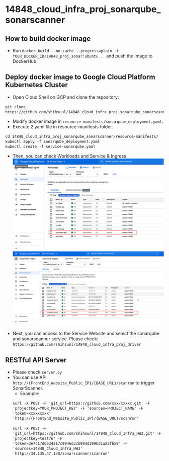# 14848_cloud_infra_proj_sonarqube_sonarscanner

## How to build docker image
- Run `docker build --no-cache --progress=plain -t YOUR_DOCKER_ID/14848_proj_sonar:ubuntu . ` and push the image to DockerHub.

## Deploy docker image to Google Cloud Platform Kubernetes Cluster
- Open Cloud Shell on GCP and clone the repository:
```
git clone https://github.com/shihsunl/14848_cloud_infra_proj_sonarqube_sonarscanner.git
```
- Modify docker image in `resource-manifests/sonarqube_deployment.yaml`.
- Execute 2 yaml file in resource-manifests folder.
```
cd 14848_cloud_infra_proj_sonarqube_sonarscanner/resource-manifests/
kubectl apply -f sonarqube_deployment.yaml 
kubectl create -f service-sonarqube.yaml
```
- Then, you can check Workloads and Service & Ingress
![workloads](screenshot/workloads.png)
![service](screenshot/service.png)

- Next, you can access to the Service Website and select the sonarqube and sonarscanner service. Please check: `https://github.com/shihsunl/14848_cloud_infra_proj_driver`

## RESTful API Server
- Please check `server.py`
- You can use API `http://{FrontEnd_Website_Public_IP}/{BASE_URL}/scanrun` to trigger SonarScanner.
    - Example:
    ```
    curl -X POST -F 'git_url=https://github.com/xxx/xxxxx.git' -F 'projectkey=YOUR_PROJECT_KEY' -F 'sources=PROJECT_NAME' -F 'token=xxxxxxxxx'  'http://{FrontEnd_Website_Public_IP}/{BASE_URL}/scanrun'

    curl -X POST -F 'git_url=https://github.com/shihsunl/14848_Cloud_Infra_HW3.git' -F 'projectkey=test76' -F 'token=3e7c17d0634217c9946d3cb994d299bd1a22fb59' -F 'sources=14848_Cloud_Infra_HW3' 'http://34.135.47.138/sonarscanner/scanrun'
    ```
